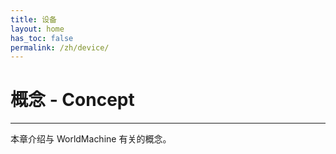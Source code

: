 ```yaml
---
title: 设备
layout: home
has_toc: false
permalink: /zh/device/
---
```

# 概念 - Concept
---
本章介绍与 WorldMachine 有关的概念。